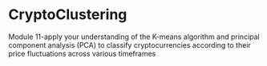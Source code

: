 # CryptoClustering
Module 11-apply your understanding of the K-means algorithm and principal component analysis (PCA) to classify cryptocurrencies according to their price fluctuations across various timeframes
